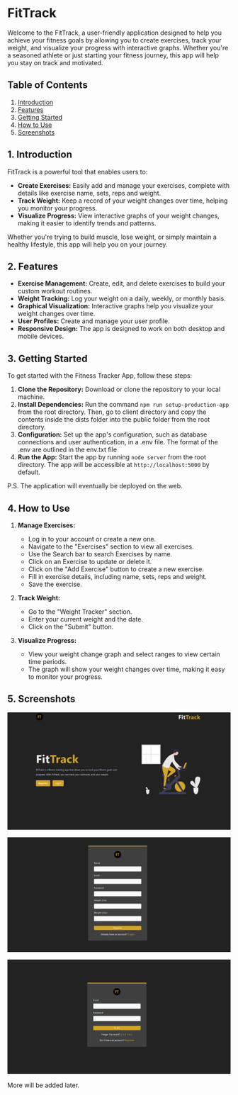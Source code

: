 # FitTrack

Welcome to the FitTrack, a user-friendly application designed to help you achieve your fitness goals by allowing you to create exercises, track your weight, and visualize your progress with interactive graphs. Whether you're a seasoned athlete or just starting your fitness journey, this app will help you stay on track and motivated.

## Table of Contents

1. [Introduction](#introduction)
2. [Features](#features)
3. [Getting Started](#getting-started)
4. [How to Use](#how-to-use)
5. [Screenshots](#screenshots)

## 1. Introduction

FitTrack is a powerful tool that enables users to:

- **Create Exercises:** Easily add and manage your exercises, complete with details like exercise name, sets, reps and weight.
- **Track Weight:** Keep a record of your weight changes over time, helping you monitor your progress.
- **Visualize Progress:** View interactive graphs of your weight changes, making it easier to identify trends and patterns.

Whether you're trying to build muscle, lose weight, or simply maintain a healthy lifestyle, this app will help you on your journey.

## 2. Features

- **Exercise Management:** Create, edit, and delete exercises to build your custom workout routines.
- **Weight Tracking:** Log your weight on a daily, weekly, or monthly basis.
- **Graphical Visualization:** Interactive graphs help you visualize your weight changes over time.
- **User Profiles:** Create and manage your user profile.
- **Responsive Design:** The app is designed to work on both desktop and mobile devices.

## 3. Getting Started

To get started with the Fitness Tracker App, follow these steps:

1. **Clone the Repository:** Download or clone the repository to your local machine.
2. **Install Dependencies:** Run the command `npm run setup-production-app` from the root directory. Then, go to client directory and copy the contents inside the dists folder into the public folder from the root directory.
3. **Configuration:** Set up the app's configuration, such as database connections and user authentication, in a .env file. The format of the .env are outlined in the env.txt file
4. **Run the App:** Start the app by running `node server` from the root directory. The app will be accessible at `http://localhost:5000` by default.

P.S. The application will eventually be deployed on the web.

## 4. How to Use

1. **Manage Exercises:**

   - Log in to your account or create a new one.
   - Navigate to the "Exercises" section to view all exercises.
   - Use the Search bar to search Exercises by name.
   - Click on an Exercise to update or delete it.
   - Click on the "Add Exercise" button to create a new exercise.
   - Fill in exercise details, including name, sets, reps and weight.
   - Save the exercise.

2. **Track Weight:**

   - Go to the "Weight Tracker" section.
   - Enter your current weight and the date.
   - Click on the "Submit" button.

3. **Visualize Progress:**
   - View your weight change graph and select ranges to view certain time periods.
   - The graph will show your weight changes over time, making it easy to monitor your progress.

## 5. Screenshots

![Alt text](image.png)

![Alt text](image-1.png)

![Alt text](image-2.png)

More will be added later.
